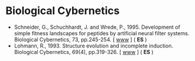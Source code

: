 # Biological Cybernetics

* Schneider, G., Schuchhardt, J. and Wrede, P., 1995. Development of simple fitness landscapes for peptides by artificial neural filter systems. Biological Cybernetics, 73, pp.245-254. [ [www](https://link.springer.com/article/10.1007/BF00201426) ] ( **ES** )
* Lohmann, R., 1993. Structure evolution and incomplete induction. Biological Cybernetics, 69(4), pp.319-326. [ [www](https://link.springer.com/article/10.1007/BF00203128) ] ( **ES** )
